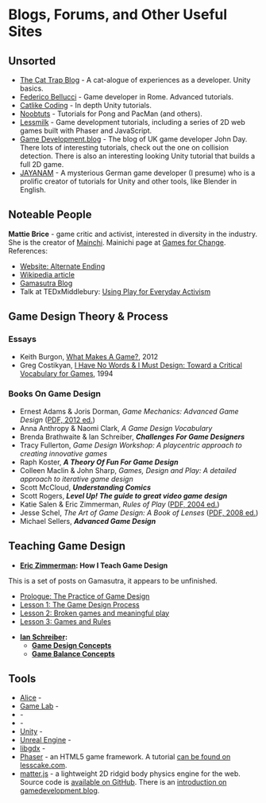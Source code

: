 # Blogs, Forums, and Other Useful Sites

## Unsorted

* [The Cat Trap Blog](https://cattrapstudios.com/blog/) - A cat-alogue of experiences as a developer. Unity basics.
* [Federico Bellucci](https://www.febucci.com) - Game developer in Rome. Advanced tutorials.
* [Catlike Coding](https://catlikecoding.com) - In depth Unity tutorials.
* [Noobtuts](https://noobtuts.com) - Tutorials for Pong and PacMan (and others).
* [Lessmilk](http://www.lessmilk.com) - Game development tutorials, including a series of 2D web games built with Phaser and JavaScript.
* [Game Development.blog](https://www.gamedevelopment.blog) - The blog of UK game developer John Day. There lots of interesting tutorials, check out the one on collision detection. There is also an interesting looking Unity tutorial that builds a full 2D game.
* [JAYANAM](http://jayanam.com) - A mysterious German game developer (I presume) who is a prolific creator of tutorials for Unity and other tools, like Blender in English.

## Noteable People

**Mattie Brice** - game critic and activist, interested in diversity in the industry. She is the creator of [Mainchi](http://www.mattiebrice.com/mainichi/). Mainichi page at [Games for Change](http://www.gamesforchange.org/game/mainichi/). References:
* [Website: Alternate Ending](http://www.mattiebrice.com)
* [Wikipedia article](https://en.wikipedia.org/wiki/Mattie_Brice)
* [Gamasutra Blog](https://www.gamasutra.com/blogs/MattieBrice/900793/)
* Talk at TEDxMiddlebury: [Using Play for Everyday Activism](https://youtu.be/tS4RvkiloHE)

## Game Design Theory & Process

### Essays

* Keith Burgon, [What Makes A Game?](https://www.gamasutra.com/view/feature/167418/what_makes_a_game.php), 2012
* Greg Costikyan, [I Have No Words & I Must Design: Toward a Critical Vocabulary for Games](http://www.costik.com/nowords2002.pdf), 1994

### Books On Game Design

* Ernest Adams & Joris Dorman, *Game Mechanics: Advanced Game Design* ([PDF, 2012 ed.](https://fixnum.org/wim/Game%20Mechanics%20-%20Advanced%20Game%20Design%20-%20E.%20Adams,%20J.%20Dormans%20(New%20Riders,%202012)%20BBS.pdf))
* Anna Anthropy & Naomi Clark, *A Game Design Vocabulary*
* Brenda Brathwaite & Ian Schreiber, ***Challenges For Game Designers***
* Tracy Fullerton, *Game Design Workshop: A playcentric approach to creating innovative games*
* Raph Koster, ***A Theory Of Fun For Game Design***
* Colleen Maclin & John Sharp, *Games, Design and Play: A detailed approach to iterative game design*
* Scott McCloud, ***Understanding Comics***
* Scott Rogers, ***Level Up! The guide to great video game design***
* Katie Salen & Eric Zimmerman, *Rules of Play* ([PDF, 2004 ed.](https://gamifique.files.wordpress.com/2011/11/1-rules-of-play-game-design-fundamentals.pdf))
* Jesse Schel, *The Art of Game Design: A Book of Lenses* ([PDF, 2008 ed.](http://www.sg4adults.eu/files/art-game-design.pdf))
* Michael Sellers, ***Advanced Game Design***

## Teaching Game Design

* **[Eric Zimmerman](http://www.ericzimmerman.com): How I Teach Game Design**

This is a set of posts on Gamasutra, it appears to be unfinished.

  - [Prologue: The Practice of Game Design](https://www.gamasutra.com/blogs/EricZimmerman/20130916/200310/How_I_Teach_Game_Design_prologue.php)
  - [Lesson 1: The Game Design Process](https://www.gamasutra.com/blogs/EricZimmerman/20131019/202710/How_I_Teach_Game_Design_Lesson_1_The_Game_Design_Process.php)
  - [Lesson 2: Broken games and meaningful play](https://www.gamasutra.com/blogs/EricZimmerman/20140811/223107/How_I_Teach_Game_Design_Lesson_2_Broken_games_and_meaningful_play.php)
  - [Lesson 3: Games and Rules](https://www.gamasutra.com/blogs/EricZimmerman/20140826/224202/How_I_Teach_game_Design_Lesson_3_Games_and_Rules_.php)
  
* **[Ian Schreiber](http://teachingdesign.blogspot.com):**
  - **[Game Design Concepts](https://gamedesignconcepts.wordpress.com)**
  - **[Game Balance Concepts](https://gamebalanceconcepts.wordpress.com)**

## Tools

* [Alice]() - 
* [Game Lab]() - 
* []() - 
* []() - 
* [Unity]() - 
* [Unreal Engine]() - 
* [libgdx]() - 
* [Phaser](https://phaser.io) - an HTML5 game framework. A tutorial [can be found on lesscake.com](https://www.lesscake.com/phaser-game-tutorial).
* [matter.js](http://brm.io/matter-js/) - a lightweight 2D ridgid body physics engine for the web. Source code is [available on GitHub](https://github.com/liabru/matter-js). There is an [introduction on gamedevelopment.blog](https://www.gamedevelopment.blog/matter-js-basics-developing-games/).
